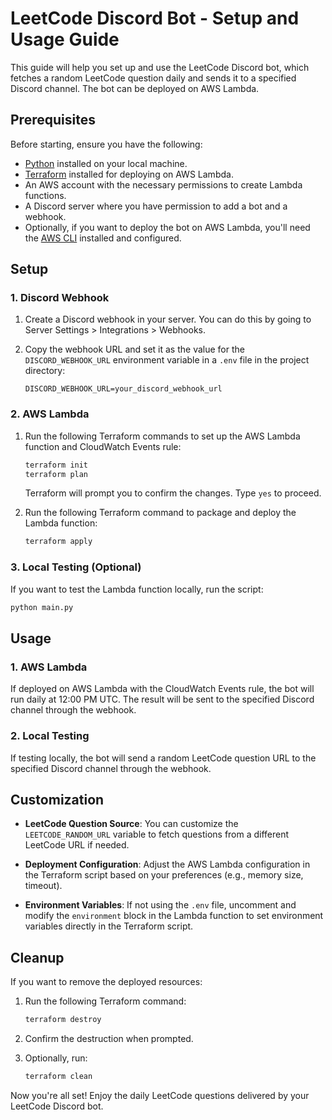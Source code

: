 # LeetCode Discord Bot - Setup and Usage Guide

This guide will help you set up and use the LeetCode Discord bot, which fetches a random LeetCode question daily and sends it to a specified Discord channel. The bot can be deployed on AWS Lambda.

## Prerequisites

Before starting, ensure you have the following:

- [Python](https://www.python.org/) installed on your local machine.
- [Terraform](https://www.terraform.io/) installed for deploying on AWS Lambda.
- An AWS account with the necessary permissions to create Lambda functions.
- A Discord server where you have permission to add a bot and a webhook.
- Optionally, if you want to deploy the bot on AWS Lambda, you'll need the [AWS CLI](https://aws.amazon.com/cli/) installed and configured.

## Setup

### 1. Discord Webhook

1. Create a Discord webhook in your server. You can do this by going to Server Settings > Integrations > Webhooks.
2. Copy the webhook URL and set it as the value for the `DISCORD_WEBHOOK_URL` environment variable in a `.env` file in the project directory:

    ```env
    DISCORD_WEBHOOK_URL=your_discord_webhook_url
    ```

### 2. AWS Lambda

1. Run the following Terraform commands to set up the AWS Lambda function and CloudWatch Events rule:

    ```bash
    terraform init
    terraform plan
    ```

   Terraform will prompt you to confirm the changes. Type `yes` to proceed.

2. Run the following Terraform command to package and deploy the Lambda function:

    ```bash
    terraform apply
    ```

### 3. Local Testing (Optional)

If you want to test the Lambda function locally, run the script:

```bash
python main.py
```

## Usage

### 1. AWS Lambda

If deployed on AWS Lambda with the CloudWatch Events rule, the bot will run daily at 12:00 PM UTC. The result will be sent to the specified Discord channel through the webhook.

### 2. Local Testing

If testing locally, the bot will send a random LeetCode question URL to the specified Discord channel through the webhook.

## Customization

- **LeetCode Question Source**: You can customize the `LEETCODE_RANDOM_URL` variable to fetch questions from a different LeetCode URL if needed.

- **Deployment Configuration**: Adjust the AWS Lambda configuration in the Terraform script based on your preferences (e.g., memory size, timeout).

- **Environment Variables**: If not using the `.env` file, uncomment and modify the `environment` block in the Lambda function to set environment variables directly in the Terraform script.

## Cleanup

If you want to remove the deployed resources:

1. Run the following Terraform command:

    ```bash
    terraform destroy
    ```

2. Confirm the destruction when prompted.

3. Optionally, run:

    ```bash
    terraform clean
    ```

Now you're all set! Enjoy the daily LeetCode questions delivered by your LeetCode Discord bot.
